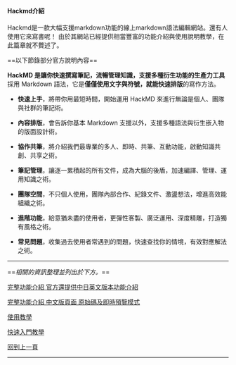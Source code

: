 #### Hackmd介紹

Hackmd是一款大幅支援markdown功能的線上markdown語法編輯網站。還有人使用它來寫書呢！
由於其網站已經提供相當豐富的功能介紹與使用說明教學，在此篇章就不贅述了。

==以下節錄部分官方說明內容==

**HackMD 是讓你快速撰寫筆記，流暢管理知識，支援多種衍生功能的生產力工具**
採用 Markdown 語法，它是**僅僅使用文字與符號，就能快速排版**的寫作方法。

* **快速上手**，將帶你用最短時間，開始運用 HackMD 來進行無論是個人、團隊與社群的筆記術。

* **內容排版**，會告訴你基本 Markdown 支援以外，支援多種語法與衍生嵌入物的版面設計術。

* **協作共筆**，將介紹我們最專業的多人、即時、共筆、互動功能，啟動知識共創、共享之術。

* **筆記管理**，讓逐一累積起的所有文件，成為大腦的後盾，加速編譯、管理、運用知識之術。

* **團隊空間**，不只個人使用，團隊內部合作、紀錄文件、激盪想法，增進高效能組織之術。

* **進階功能**，給意猶未盡的使用者，更彈性客製、廣泛運用、深度精雕，打造獨有風格之術。

* **常見問題**，收集過去使用者常遇到的問題，快速查找你的情境，有效對應解法之術。



---

==*相關的資訊整理並列出於下方。*==

[完整功能介紹 官方還提供中日英文版本功能介紹](https://hackmd.io/c/tutorials-tw/%2Fs%2Ffeatures-tw)

[完整功能介紹 中文版頁面 原始碼及即時預覽模式](https://hackmd.io/features-tw?both)

[使用教學](https://hackmd.io/c/tutorials-tw/%2Fs%2Ftutorials-tw)

[快速入門教學](https://hackmd.io/c/tutorials-tw/%2Fs%2Fquick-start-tw)





[回到上一頁](toolintro.md)

---

